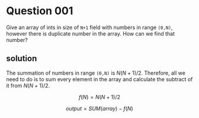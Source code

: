 # Question 001

Give an array of ints in size of ```N+1``` field with numbers in range ```(0,N)```, however there is duplicate number
in the array. How can we find that number?

## solution

The summation of numbers in range ```(0,N)``` is $N(N+1)/2$. Therefore, all we need to do is to sum every element
in the array and calculate the subtract of it from $N(N+1)/2$.

$$
f(N) = N(N+1)/2
$$

$$
output = SUM(array) - f(N)
$$
